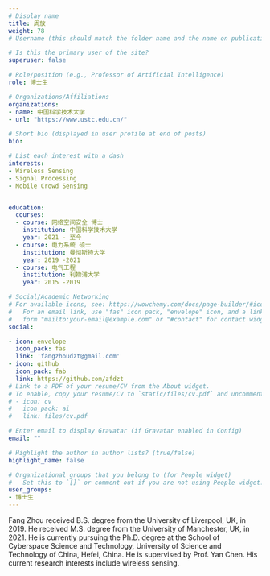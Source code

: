 ```yaml
---
# Display name
title: 周放
weight: 78
# Username (this should match the folder name and the name on publications)

# Is this the primary user of the site?
superuser: false

# Role/position (e.g., Professor of Artificial Intelligence)
role: 博士生

# Organizations/Affiliations
organizations:
- name: 中国科学技术大学
- url: "https://www.ustc.edu.cn/"

# Short bio (displayed in user profile at end of posts)
bio:

# List each interest with a dash
interests:
- Wireless Sensing
- Signal Processing
- Mobile Crowd Sensing 


education:
  courses:
  - course: 网络空间安全 博士
    institution: 中国科学技术大学
    year: 2021 - 至今
  - course: 电力系统 硕士
    institution: 曼彻斯特大学
    year: 2019 -2021
  - course: 电气工程
    institution: 利物浦大学
    year: 2015 -2019

# Social/Academic Networking
# For available icons, see: https://wowchemy.com/docs/page-builder/#icons
#   For an email link, use "fas" icon pack, "envelope" icon, and a link in the
#   form "mailto:your-email@example.com" or "#contact" for contact widget.
social:

- icon: envelope
  icon_pack: fas
  link: 'fangzhoudzt@gmail.com'
- icon: github
  icon_pack: fab
  link: https://github.com/zfdzt
# Link to a PDF of your resume/CV from the About widget.
# To enable, copy your resume/CV to `static/files/cv.pdf` and uncomment the lines below.
# - icon: cv
#   icon_pack: ai
#   link: files/cv.pdf

# Enter email to display Gravatar (if Gravatar enabled in Config)
email: ""

# Highlight the author in author lists? (true/false)
highlight_name: false

# Organizational groups that you belong to (for People widget)
#   Set this to `[]` or comment out if you are not using People widget.
user_groups:
- 博士生
---
```


Fang Zhou received B.S. degree from the University of Liverpool, UK, in 2019. He received M.S. degree from the University of Manchester, UK, in 2021. He is currently pursuing the Ph.D. degree at the School of Cyberspace Science and Technology, University of Science and Technology of China, Hefei, China. He is supervised by Prof. Yan Chen. His current research interests include wireless sensing.